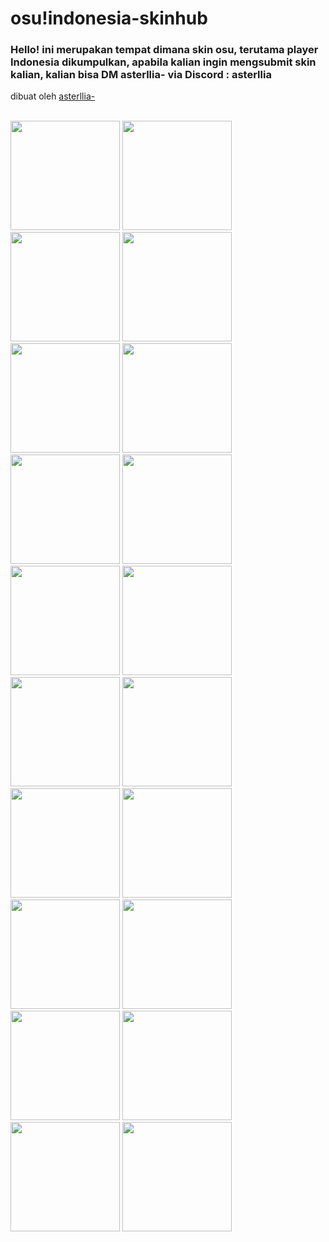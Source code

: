 # osu!indonesia-skinhub
### Hello! ini merupakan tempat dimana skin osu, terutama player Indonesia dikumpulkan, apabila kalian ingin mengsubmit skin kalian, kalian bisa DM asterllia- via Discord : asterllia
dibuat oleh <a href="https://osu.ppy.sh/users/9456733">asterllia-</a><br>

</br>
  <a href="https://github.com/asterllia/skins">
  <img src="https://a.ppy.sh/9456733"  
       width="175"
       height="175"></a>
        <a href="[u_u].md">
  <img src="https://cdn.discordapp.com/attachments/1077225166813270016/1164802205145120808/IMG_1204.png"  
       width="175"
       height="175"></a>
  <a href="mkoe.md">
  <img src="https://a.ppy.sh/11847189"  
       width="175"
       height="175"></a>
       <a href="shiv.md">
  <img src="https://a.ppy.sh/5718575"  
       width="175"
       height="175"></a>  
   <a href="lushifer.md">
  <img src="https://a.ppy.sh/13356408"  
       width="175"
       height="175"></a>
   <a href="crezz.md">
  <img src="https://cdn.discordapp.com/attachments/689426989345669144/1097917969209765898/105687.png"  
       width="175"
       height="175"></a>    
   <a href="remuru.md">
  <img src="https://a.ppy.sh/3654220"  
       width="175"
       height="175"></a>     
   <a href="mitsuru.md">
  <img src="https://a.ppy.sh/8004635"  
       width="175"
       height="175"></a>    
       <a href="centrux.md">
  <img src="https://a.ppy.sh/5426769"  
       width="175"
       height="175"></a>
       <a href="medseba.md">
  <img src="https://a.ppy.sh/9000010"  
       width="175"
       height="175"></a>
        <a href="akshiro.md">
  <img src="https://a.ppy.sh/10557490"  
       width="175"
       height="175"></a>
   <a href="belllcroseu.md">
  <img src="https://a.ppy.sh/20752007"  
       width="175"
       height="175"></a>
   <a href="shinei.md">
  <img src="https://a.ppy.sh/4579136"  
       width="175"
       height="175"></a>
    <a href="iwonderhow.md">
  <img src="https://a.ppy.sh/17953700"  
       width="175"
       height="175"></a>      
       <a href="-Blue21-.md">
  <img src="https://a.ppy.sh/12517079"  
       width="175"
       height="175"></a>  
       <a href="[-alethea-].md">
  <img src="https://a.ppy.sh/13884263"  
       width="175"
       height="175"></a>
       <a href="Yacchie-.md">
  <img src="https://a.ppy.sh/13716503"  
       width="175"
       height="175"></a>
       <a href="Shikikann.md">
  <img src="https://a.ppy.sh/19478149"  
       width="175"
       height="175"></a>
       <a href="venta.md">
  <img src="https://a.ppy.sh/11320627"  
       width="175"
       height="175"></a>
        <a href="veltlion.md">
  <img src="https://a.ppy.sh/10999079"  
       width="175"
       height="175"></a>
     
